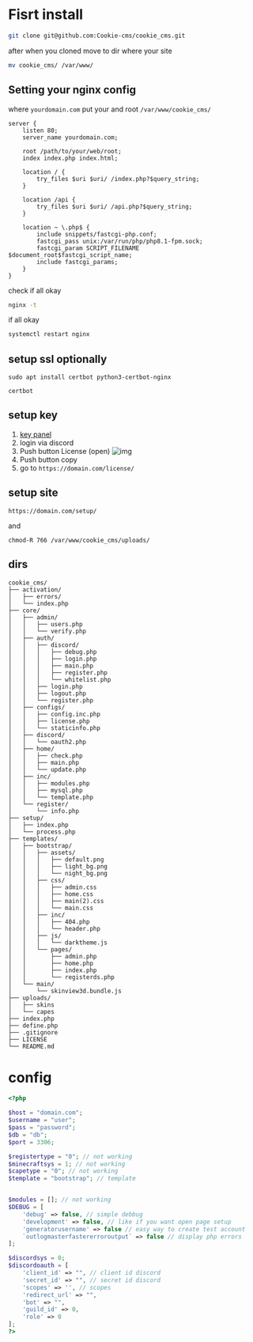 # Fisrt install

```bash
git clone git@github.com:Cookie-cms/cookie_cms.git
```
after when you cloned move to dir where your site
```bash
mv cookie_cms/ /var/www/
```
## Setting your nginx config

where `yourdomain.com` put your and root `/var/www/cookie_cms/`

```
server {
    listen 80;
    server_name yourdomain.com;

    root /path/to/your/web/root;
    index index.php index.html;

    location / {
        try_files $uri $uri/ /index.php?$query_string;
    }

    location /api {
        try_files $uri $uri/ /api.php?$query_string;
    }

    location ~ \.php$ {
        include snippets/fastcgi-php.conf;
        fastcgi_pass unix:/var/run/php/php8.1-fpm.sock;
        fastcgi_param SCRIPT_FILENAME $document_root$fastcgi_script_name;
        include fastcgi_params;
    }
}

```

check if all okay

```bash
nginx -t
```
if all okay

```bash
systemctl restart nginx
```

## setup ssl optionally
```
sudo apt install certbot python3-certbot-nginx
```

```
certbot
```

## setup key

1) [key panel](https://coffeedev.dev/client.php)
2) login via discord
3) Push button License (open)
![img](https://cdn.discordapp.com/attachments/1142823183586697336/1196065852563411065/image.png?ex=65b64621&is=65a3d121&hm=63c7552dc257274f7d108b26f60737e9f5059e1c32750b8a50c0579f6de42a2d&)
4) Push button copy 
5) go to ``https://domain.com/license/``
## setup site

```
https://domain.com/setup/
```

and 
```
chmod-R 766 /var/www/cookie_cms/uploads/
```

## dirs

```
cookie_cms/
├── activation/
│   ├── errors/
│   └── index.php
├── core/
│   ├── admin/
│   │   ├── users.php
│   │   └── verify.php
│   ├── auth/
│   │   ├── discord/
│   │   │   ├── debug.php
│   │   │   ├── login.php
│   │   │   ├── main.php
│   │   │   ├── register.php
│   │   │   └── whitelist.php
│   │   ├── login.php
│   │   ├── logout.php
│   │   └── register.php
│   ├── configs/
│   │   ├── config.inc.php
│   │   ├── license.php
│   │   └── staticinfo.php
│   ├── discord/
│   │   └── oauth2.php
│   ├── home/
│   │   ├── check.php
│   │   ├── main.php
│   │   └── update.php
│   ├── inc/
│   │   ├── modules.php
│   │   ├── mysql.php
│   │   └── template.php
│   └── register/
│       └── info.php
├── setup/
│   ├── index.php
│   └── process.php
├── templates/
│   ├── bootstrap/
│   │   ├── assets/
│   │   │   ├── default.png
│   │   │   ├── light_bg.png
│   │   │   └── night_bg.png
│   │   ├── css/
│   │   │   ├── admin.css
│   │   │   ├── home.css
│   │   │   ├── main(2).css
│   │   │   └── main.css
│   │   ├── inc/
│   │   │   ├── 404.php
│   │   │   └── header.php
│   │   ├── js/
│   │   │   └── darktheme.js
│   │   └── pages/
│   │       ├── admin.php
│   │       ├── home.php
│   │       ├── index.php
│   │       └── registerds.php
│   └── main/
│       └── skinview3d.bundle.js
├── uploads/
│   ├── skins
│   └── capes
├── index.php
├── define.php
├── .gitignore
├── LICENSE
└── README.md
```

# config

```php
<?php

$host = "domain.com";
$username = "user";
$pass = "password";
$db = "db";
$port = 3306;

$registertype = "0"; // not working
$minecraftsys = 1; // not working
$capetype = "0"; // not working
$template = "bootstrap"; // template


$modules = []; // not working
$DEBUG = [
    'debug' => false, // simple debbug
    'development' => false, // like if you want open page setup
    'generatorusername' => false // easy way to create test account 
    `outlogmasterfastererroroutput` => false // display php errors
];

$discordsys = 0;
$discordoauth = [
    'client_id' => "", // client id discord
    'secret_id' => "", // secret id discord
    'scopes' => '', // scopes
    'redirect_url' => "",
    'bot' => "",
    'guild_id' => 0,
    'role' => 0
];
?>
```